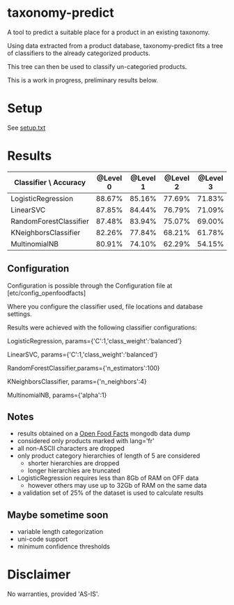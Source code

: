 # taxonomy-predict

A tool to predict a suitable place for a product in an existing taxonomy.

Using data extracted from a product database, taxonomy-predict fits a tree of classifiers to the already categorized products.

This tree can then be used to classify un-categoried products.

This is a work in progress, preliminary results below.

# Setup

See [setup.txt](https://github.com/caldweln/taxonomy-predict/blob/master/setup.txt)

# Results

| Classifier \ Accuracy | @Level 0 | @Level 1 | @Level 2 | @Level 3 | @Level 4 |
| ----------------------|----------|----------|----------|----------|----------|
| LogisticRegression    |  88.67%  |  85.16%  |  77.69%  |  71.83%  |  65.96%  |
| LinearSVC             |  87.85%  |  84.44%  |  76.79%  |  71.09%  |  65.32%  |
| RandomForestClassifier|  87.48%  |  83.94%  |  75.07%  |  69.00%  |  62.56%  |
| KNeighborsClassifier  |  82.26%  |  77.84%  |  68.21%  |  61.78%  |  55.09%  |
| MultinomialNB         |  80.91%  |  74.10%  |  62.29%  |  54.15%  |  45.23%  |


## Configuration

Configuration is possible through the Configuration file at [etc/config_openfoodfacts]

Where you configure the classifier used, file locations and database settings.

Results were achieved with the following classifier configurations:

LogisticRegression, params={'C':1,'class_weight':'balanced'}

LinearSVC, params={'C':1,'class_weight':'balanced'}

RandomForestClassifier,params={'n_estimators':100}

KNeighborsClassifier, params={'n_neighbors':4}

MultinomialNB, params={'alpha':1}



## Notes
- results obtained on a [Open Food Facts](http://world.openfoodfacts.org/data) mongodb data dump
- considered only products marked with lang='fr'
- all non-ASCII characters are dropped
- only product category hierarchies of length of 5 are considered
  - shorter hierarchies are dropped
  - longer hierarchies are truncated
- LogisticRegression requires less than 8Gb of RAM on OFF data
  - however others may use up to 32Gb of RAM on the same data
- a validation set of 25% of the dataset is used to calculate results

## Maybe sometime soon

 - variable length categorization
 - uni-code support
 - minimum confidence thresholds

# Disclaimer

No warranties, provided 'AS-IS'.
